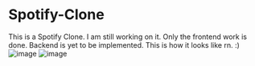 # Spotify-Clone
This is a Spotify Clone. I am still working on it. Only the frontend work is done. Backend is yet to be implemented.
This is how it looks like rn. :)
![image](https://github.com/yashicagarg50/Spotify-Clone/assets/97343839/79890d21-4538-4137-9be0-c30a6efa3b71)
![image](https://github.com/yashicagarg50/Spotify-Clone/assets/97343839/5c769e17-f97e-4331-9c5c-27b32bcbcafe)
